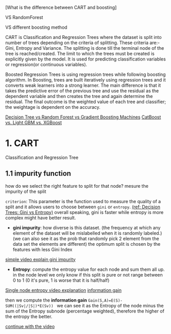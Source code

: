 [What is the difference between CART and boosting]

VS RandomForest

VS different boosting method



CART is Classification and Regression Trees where the dataset is 
split into number of trees depending on the criteria of splitting. 
These criteria are:- Gini, Entropy and Variance. The splitting is done till the terminal node of the tree is reached/created. The limit to which the trees must be created is explicitly given by the model. It is used for predicting classification variables or regression(or continuous variables).

Boosted Regression Trees is using regression trees while following boosting algorithm. In Boosting, trees are built iteratively using regression trees and it converts weak learners into a strong learner. The main difference is that it takes the predictive error of the previous tree and use the residual as the dependent variable and then creates the tree and again determine the residual. The final outcome is the weighted value of each tree and classifier; the weightage is dependent on the accuracy.

[Decision Tree vs Random Forest vs Gradient Boosting Machines](https://www.datasciencecentral.com/profiles/blogs/decision-tree-vs-random-forest-vs-boosted-trees-explained)
[CatBoost vs. Light GBM vs. XGBoost](https://towardsdatascience.com/catboost-vs-light-gbm-vs-xgboost-5f93620723db)
# 1. CART

Classification and Regression Tree 


## 1.1 impurity function

how do we select the right feature to split for that node? mesure the impurity of the split

`criterion`: This parameter is the function used to measure the quality of a split 
and it allows users to choose between `gini` or `entropy`.
[(ref: Decision Trees: Gini vs Entropy)](https://quantdare.com/decision-trees-gini-vs-entropy/)
overall speaking, gini is faster while entropy is more complex might have
better result.

* **gini impurity**: how diverse is this dataset. (the frequency at which 
any element of the dataset will be mislabelled when it is randomly labeled.)
(we can also see it as the prob that randomly pick 2 element from the data 
set the elements are different)
the optimum split is chosen by the features with less Gini Index

[simple video explain gini impurity](https://www.youtube.com/watch?v=u4IxOk2ijSs)

* **Entropy**: compute the entropy value for each node and sum them all up.
in the node level we only know if this split is pure or not
range between 0 to 1 (0 it's pure, 1 is worse that it is half/half)

[Single node entropy video explanation](https://www.youtube.com/watch?v=1IQOtJ4NI_0)
[information gain](https://www.youtube.com/watch?v=FuTRucXB9rA)

then we compute the **information gain**
`Gain(S,A)=E(S)-SUM((|Sv|/|S|)*E(Sv)) `
we can see it as the Entropy of the node minus the sum of the 
Entropy subnode (percentage weighted), therefore the higher of the entropy the better.


[continue with the video](https://www.youtube.com/watch?v=5aIFgrrTqOw&list=PLZoTAELRMXVPBTrWtJkn3wWQxZkmTXGwe&index=52)

